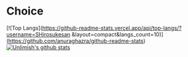 # Choice
[![Top Langs](https://github-readme-stats.vercel.app/api/top-langs/?username=SHirosukesan
&layout=compact&langs_count=10)]
(https://github.com/anuraghazra/github-readme-stats) [![Unlimish's github stats](https://github-readme-stats.vercel.app/api?username=SHirosukesan&count_private=true&show_icons=true&theme=buefy)](https://github.com/anuraghazra/github-readme-stats)
